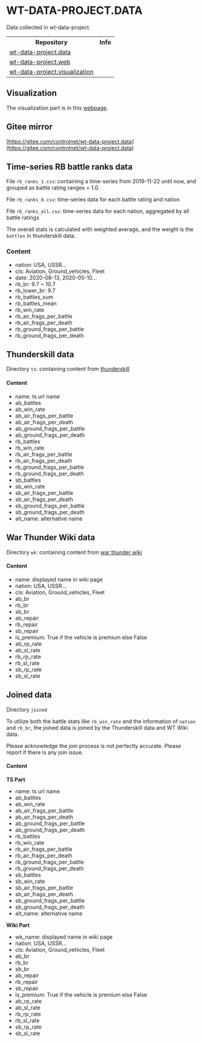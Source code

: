 # WT-DATA-PROJECT.DATA
Data collected in wt-data-project.

<table>
    <tr>
        <th>Repository</th>
        <th>Info</th>
    </tr>
    <tr>
        <td><a href="https://github.com/ControlNet/wt-data-project.data">wt-data-project.data</a></td>
        <td>
            <img src="https://img.shields.io/github/forks/ControlNet/wt-data-project.data?style=flat-square" alt="">
            <img src="https://img.shields.io/github/stars/ControlNet/wt-data-project.data?style=flat-square" alt="">
            <img src="https://img.shields.io/github/last-commit/ControlNet/wt-data-project.data/master?style=flat-square" alt="">
            <img src="https://img.shields.io/github/workflow/status/ControlNet/wt-data-project.data/push-to-gitee?label=push-to-gitee&style=flat-square" alt="">
        </td>
    </tr>
    <tr>
        <td><a href="https://github.com/ControlNet/wt-data-project.web">wt-data-project.web</a></td>
        <td>
            <img src="https://img.shields.io/github/forks/ControlNet/wt-data-project.web?style=flat-square" alt="">
            <img src="https://img.shields.io/github/stars/ControlNet/wt-data-project.web?style=flat-square" alt="">
            <img src="https://img.shields.io/github/last-commit/ControlNet/wt-data-project.web?style=flat-square" alt="">
            <img src="https://img.shields.io/website?style=flat-square&up_message=online&url=https%3A%2F%2Fwt.controlnet.space" alt="">
        </td>
    </tr>
    <tr>
        <td><a href="https://github.com/ControlNet/wt-data-project.visualization">wt-data-project.visualization</a></td>
        <td>
            <img src="https://img.shields.io/github/forks/ControlNet/wt-data-project.visualization?style=flat-square" alt="">
            <img src="https://img.shields.io/github/stars/ControlNet/wt-data-project.visualization?style=flat-square" alt="">
            <img src="https://img.shields.io/github/last-commit/ControlNet/wt-data-project.visualization/master?style=flat-square" alt="">
        </td>
    </tr>
</table>

## Visualization
The visualization part is in this [webpage](https://wt.controlnet.space).

## Gitee mirror
[https://gitee.com/controlnet/wt-data-project.data](https://gitee.com/controlnet/wt-data-project.data)

## Time-series RB battle ranks data
File `rb_ranks_1.csv`: containing a time-series from 2019-11-22 until now, and grouped as battle rating ranges = 1.0.

File `rb_ranks_0.csv`: time-series data for each battle rating and nation

File `rb_ranks_all.csv`: time-series data for each nation, aggregated by all battle ratings

The overall stats is calculated with weighted average, and the weight is the `battles` in thunderskill data.

### Content
 * nation: USA, USSR...
 * cls: Aviation, Ground_vehicles, Fleet
 * date: 2020-08-13, 2020-05-10...
 * rb_br: 9.7 ~ 10.7
 * rb_lower_br: 9.7
 * rb_battles_sum 
 * rb_battles_mean 
 * rb_win_rate 
 * rb_air_frags_per_battle 
 * rb_air_frags_per_death 
 * rb_ground_frags_per_battle 
 * rb_ground_frags_per_death

## Thunderskill data
Directory `ts`: containing content from [thunderskill](http://thunderskill.com/en)

#### Content
 * name: ts url name
 * ab_battles 
 * ab_win_rate 
 * ab_air_frags_per_battle 
 * ab_air_frags_per_death 
 * ab_ground_frags_per_battle 
 * ab_ground_frags_per_death 
 * rb_battles 
 * rb_win_rate 
 * rb_air_frags_per_battle 
 * rb_air_frags_per_death 
 * rb_ground_frags_per_battle 
 * rb_ground_frags_per_death 
 * sb_battles 
 * sb_win_rate 
 * sb_air_frags_per_battle 
 * sb_air_frags_per_death 
 * sb_ground_frags_per_battle 
 * sb_ground_frags_per_death 
 * alt_name: alternative name

## War Thunder Wiki data
Directory `wk`: containing content from [war thunder wiki](https://wiki.warthunder.com/)

#### Content
 * name: displayed name in wiki page
 * nation: USA, USSR...
 * cls: Aviation, Ground_vehicles, Fleet
 * ab_br 
 * rb_br 
 * sb_br 
 * ab_repair
 * rb_repair 
 * sb_repair 
 * is_premium: True if the vehicle is premium else False
 * ab_rp_rate 
 * ab_sl_rate 
 * rb_rp_rate 
 * rb_sl_rate 
 * sb_rp_rate 
 * sb_sl_rate
 
## Joined data
Directory `joined`

To utilize both the battle stats like `rb_win_rate` and the information of `nation` and `rb_br`, the joined data is 
joined by the Thunderskill data and WT Wiki data.

Please acknowledge the join process is not perfectly accurate. Please report if there is any join issue.

#### Content
**TS Part**
 * name: ts url name
 * ab_battles 
 * ab_win_rate 
 * ab_air_frags_per_battle 
 * ab_air_frags_per_death 
 * ab_ground_frags_per_battle 
 * ab_ground_frags_per_death 
 * rb_battles 
 * rb_win_rate 
 * rb_air_frags_per_battle 
 * rb_air_frags_per_death 
 * rb_ground_frags_per_battle 
 * rb_ground_frags_per_death 
 * sb_battles 
 * sb_win_rate 
 * sb_air_frags_per_battle 
 * sb_air_frags_per_death 
 * sb_ground_frags_per_battle 
 * sb_ground_frags_per_death 
 * alt_name: alternative name

**Wiki Part**
 * wk_name: displayed name in wiki page
 * nation: USA, USSR...
 * cls: Aviation, Ground_vehicles, Fleet
 * ab_br 
 * rb_br 
 * sb_br 
 * ab_repair 
 * rb_repair 
 * sb_repair 
 * is_premium: True if the vehicle is premium else False
 * ab_rp_rate 
 * ab_sl_rate 
 * rb_rp_rate 
 * rb_sl_rate 
 * sb_rp_rate 
 * sb_sl_rate
